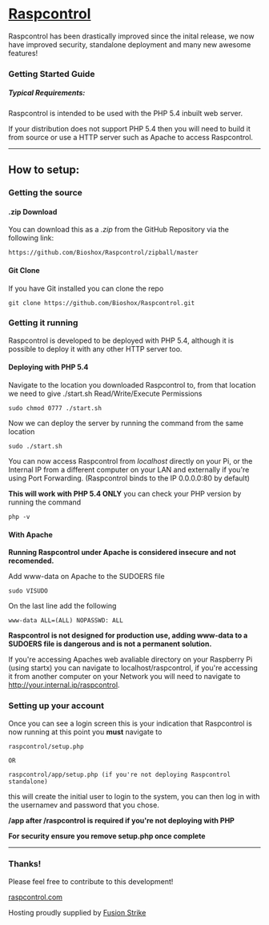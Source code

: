 # [Raspcontrol](http://raspcontrol.com)

Raspcontrol has been drastically improved since the inital release, we now have improved security, standalone deployment and many new awesome features!

### Getting Started Guide
##### Typical Requirements:

Raspcontrol is intended to be used with the PHP 5.4 inbuilt web server.

If your distribution does not support PHP 5.4 then you will need to build it from source or use a HTTP server such as Apache to access Raspcontrol.


***

## How to setup:

### Getting the source

#### .zip Download

You can download this as a _.zip_ from the GitHub Repository via the following link: 

	https://github.com/Bioshox/Raspcontrol/zipball/master
		
#### Git Clone

If you have Git installed you can clone the repo

	git clone https://github.com/Bioshox/Raspcontrol.git

### Getting it running

Raspcontrol is developed to be deployed with PHP 5.4, although it is possible to deploy it with any other HTTP server too.

#### Deploying with PHP 5.4

Navigate to the location you downloaded Raspcontrol to, from that location we need to give ./start.sh Read/Write/Execute Permissions

	sudo chmod 0777 ./start.sh
	
Now we can deploy the server by running the command from the same location
	
	sudo ./start.sh
	
You can now access Raspcontrol from _localhost_ directly on your Pi, or the Internal IP from a different computer on your LAN and externally if you're using Port Forwarding. (Raspcontrol binds to the IP 0.0.0.0:80 by default)

__This will work with PHP 5.4 ONLY__ you can check your PHP version by running the command
	
	php -v
	
#### With Apache

__Running Raspcontrol under Apache is considered insecure and not recomended.__

Add www-data on Apache to the SUDOERS file

	sudo VISUDO

On the last line add the following

	www-data ALL=(ALL) NOPASSWD: ALL
	
__Raspcontrol is not designed for production use, adding www-data to a SUDOERS file is dangerous and is not a permanent solution.__
		
If you're accessing Apaches web avaliable directory on your Raspberry Pi (using startx) you can navigate to localhost/raspcontrol, if you're accessing it from another computer on your Network you will need to navigate to http://your.internal.ip/raspcontrol.

### Setting up your account
				
Once you can see a login screen this is your indication that Raspcontrol is now running at this point you __must__ navigate to 

	raspcontrol/setup.php 
	
	OR
	
	raspcontrol/app/setup.php (if you're not deploying Raspcontrol standalone)

this will create the initial user to login to the system, you can then log in with the usernamev and password that you chose.

__/app after /raspcontrol is required if you're not deploying with PHP__


__For security ensure you remove setup.php once complete__

***	
		
### Thanks!

Please feel free to contribute to this development!

[raspcontrol.com](http://raspcontrol.com)

Hosting proudly supplied by [Fusion Strike](http://fusionstrike.com)
